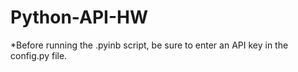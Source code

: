 # Python-API-HW

*Before running the .pyinb script, be sure to enter an API key in the config.py file.
